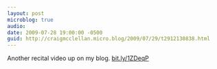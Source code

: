 ```yaml
---
layout: post
microblog: true
audio: 
date: 2009-07-28 19:00:00 -0500
guid: http://craigmcclellan.micro.blog/2009/07/29/t2912130838.html
---
```

Another recital video up on my blog.  [bit.ly/1ZDeqP](http://bit.ly/1ZDeqP)
